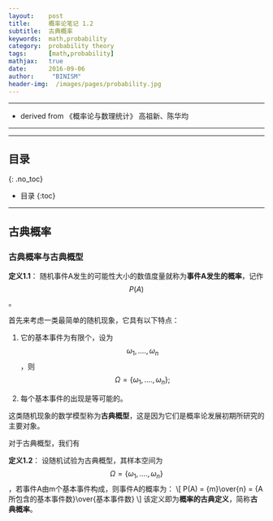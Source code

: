 ```yaml
---
layout:    post
title:     概率论笔记 1.2
subtitle:  古典概率
keywords:  math,probability
category:  probability theory
tags:      [math,probability]
mathjax:   true
date:      2016-09-06
author:     "BINISM"
header-img:  /images/pages/probability.jpg
---
```


---

* derived from  《概率论与数理统计》 高祖新、陈华均

---


---

## 目录
{: .no_toc}

* 目录
{:toc}

---

## 古典概率

### 古典概率与古典概型

**定义1.1**： 随机事件A发生的可能性大小的数值度量就称为**事件A发生的概率**，记作$$ P(A) $$。

首先来考虑一类最简单的随机现象，它具有以下特点：

  1. 它的基本事件为有限个，设为$$ {\omega}_1,....,{\omega}_n $$，则$$ \Omega = \{ {\omega}_1,....,{\omega}_n \}; $$

  2. 每个基本事件的出现是等可能的。

这类随机现象的数学模型称为**古典概型**，这是因为它们是概率论发展初期所研究的主要对象。

对于古典概型，我们有

**定义1.2**： 设随机试验为古典概型，其样本空间为$$ \Omega = \{ {\omega}_1,....,{\omega}_n \} $$，若事件A由m个基本事件构成，则事件A的概率为：
\\[ P(A) = {m}\over{n} = {A所包含的基本事件数}\over{基本事件数} \\]
该定义即为**概率的古典定义**，简称**古典概率**。
